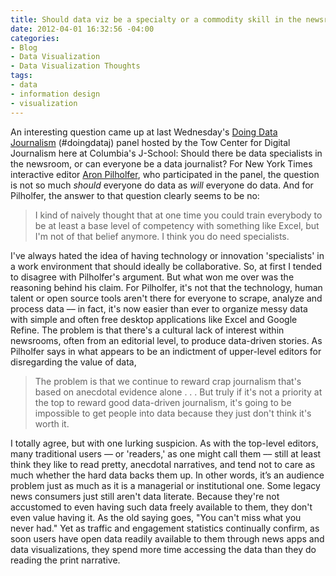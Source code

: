 ```yaml
---
title: Should data viz be a specialty or a commodity skill in the newsroom?
date: 2012-04-01 16:32:56 -04:00
categories:
- Blog
- Data Visualization
- Data Visualization Thoughts
tags:
- data
- information design
- visualization
---
```


<p>An interesting question came up at last Wednesday's <a href="http://www.livestream.com/columbiajournalism/video?clipId=pla_a2481bff-f4cc-4bd1-a269-e9c3a00faf20">Doing Data Journalism</a> (#doingdataj) panel hosted by the Tow Center for Digital Journalism here at Columbia's J-School: Should there be data specialists in the newsroom, or can everyone be a data journalist? For New York Times interactive editor <a href="http://twitter.com/pilhofer">Aron Pilholfer</a>, who participated in the panel, the question is not so much <em>should</em> everyone do data as <em>will</em> everyone do data. And for Pilholfer, the answer to that question clearly seems to be no:</p>
<blockquote><p>I kind of naively thought that at one time you could train everybody to be at least a base level of competency with something like Excel, but I'm not of that belief anymore. I think you do need specialists.</p></blockquote>
<p>I've always hated the idea of having technology or innovation 'specialists' in a work environment that should ideally be collaborative. So, at first I tended to disagree with Pilholfer's argument. But what won me over was the reasoning behind his claim. For Pilholfer, it's not that the technology, human talent or open source tools aren't there for everyone to scrape, analyze and process data –– in fact, it's now easier than ever to organize messy data with simple and often free desktop applications like Excel and Google Refine. The problem is that there's a cultural lack of interest within newsrooms, often from an editorial level, to produce data-driven stories. As Pilholfer says in what appears to be an indictment of upper-level editors for disregarding the value of data,</p>
<blockquote><p>The problem is that we continue to reward crap journalism that's based on anecdotal evidence alone . . . But truly if it's not a priority at the top to reward good data-driven journalism, it's going to be impossible to get people into data because they just don't think it's worth it.</p></blockquote>
<p>I totally agree, but with one lurking suspicion. As with the top-level editors, many traditional users –– or 'readers,' as one might call them –– still at least think they like to read pretty, anecdotal narratives, and tend not to care as much whether the hard data backs them up. In other words, it’s an audience problem just as much as it is a managerial or institutional one. Some legacy news consumers just still aren't data literate. Because they're not accustomed to even having such data freely available to them, they don't even value having it. As the old saying goes, "You can't miss what you never had." Yet as traffic and engagement statistics continually confirm, as soon users have open data readily available to them through news apps and data visualizations, they spend more time accessing the data than they do reading the print narrative.</p>
